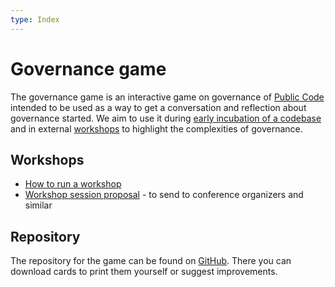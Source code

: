 ```yaml
---
type: Index
---
```


# Governance game

The governance game is an interactive game on governance of [Public Code](../../glossary/public-code-definition.md) intended to be used as a way to get a conversation and reflection about governance started. We aim to use it during [early incubation of a codebase](../../activities/codebase-stewardship/product-assets-for-early-incubation.md) and in external [workshops](../index.md) to highlight the complexities of governance.

## Workshops

* [How to run a workshop](run-governance-game-workshop.md)
* [Workshop session proposal](session-proposal.md) - to send to conference organizers and similar

## Repository

The repository for the game can be found on [GitHub](https://github.com/publiccodenet/governance-game). There you can download cards to print them yourself or suggest improvements.
